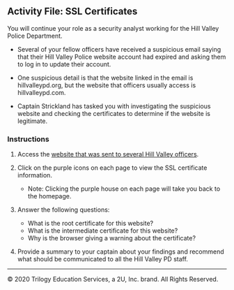 ## Activity File: SSL Certificates

You will continue your role as a security analyst working for the Hill Valley Police Department. 

- Several of your fellow officers have received a suspicious email saying that their Hill Valley Police website account had expired and asking them to log in to update their account.

- One suspicious detail is that the website linked in the email is hillvalleypd.org, but the website that officers usually access is hillvalleypd.com.

- Captain Strickland has tasked you with investigating the suspicious website and checking the certificates to determine if the website is legitimate.

### Instructions

1. Access the [website that was sent to several Hill Valley officers](https://view.genial.ly/5defb03224596c0fff13c3a2/interactive-image-interactive-image).
                                
2. Click on the purple icons on each page to view the SSL certificate information. 
    - Note: Clicking the purple house on each page will take you back to the homepage. 

3. Answer the following questions:

    - What is the root certificate for this website?
    - What is the intermediate certificate for this website?
    - Why is the browser giving a warning about the certificate?

4. Provide a summary to your captain about your findings and recommend what should be communicated to all the Hill Valley PD staff.

  ---
   © 2020 Trilogy Education Services, a 2U, Inc. brand. All Rights Reserved.
